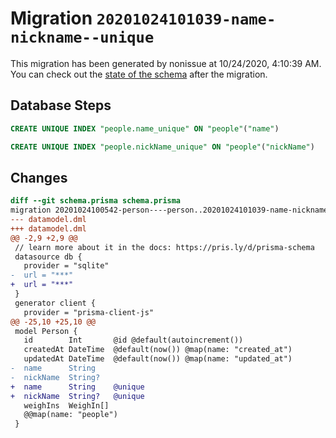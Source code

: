# Migration `20201024101039-name-nickname--unique`

This migration has been generated by nonissue at 10/24/2020, 4:10:39 AM.
You can check out the [state of the schema](./schema.prisma) after the migration.

## Database Steps

```sql
CREATE UNIQUE INDEX "people.name_unique" ON "people"("name")

CREATE UNIQUE INDEX "people.nickName_unique" ON "people"("nickName")
```

## Changes

```diff
diff --git schema.prisma schema.prisma
migration 20201024100542-person----person..20201024101039-name-nickname--unique
--- datamodel.dml
+++ datamodel.dml
@@ -2,9 +2,9 @@
 // learn more about it in the docs: https://pris.ly/d/prisma-schema
 datasource db {
   provider = "sqlite"
-  url = "***"
+  url = "***"
 }
 generator client {
   provider = "prisma-client-js"
@@ -25,10 +25,10 @@
 model Person {
   id        Int       @id @default(autoincrement())
   createdAt DateTime  @default(now()) @map(name: "created_at")
   updatedAt DateTime  @default(now()) @map(name: "updated_at")
-  name      String
-  nickName  String?
+  name      String    @unique
+  nickName  String?   @unique
   weighIns  WeighIn[]
   @@map(name: "people")
 }
```


